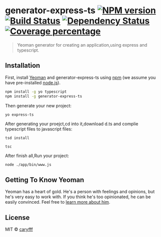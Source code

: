 # generator-express-ts [![NPM version][npm-image]][npm-url] [![Build Status][travis-image]][travis-url] [![Dependency Status][daviddm-image]][daviddm-url] [![Coverage percentage][coveralls-image]][coveralls-url]
> Yeoman generator for creating an application,using express and typescript.

## Installation

First, install [Yeoman](http://yeoman.io) and generator-express-ts using [npm](https://www.npmjs.com/) (we assume you have pre-installed [node.js](https://nodejs.org/)).

```bash
npm install -g yo typescript
npm install -g generator-express-ts
```

Then generate your new project:

```bash
yo express-ts
```

After generating your proejct,cd into it,download d.ts and complie typescript files to javascript files:
```
tsd install
```
```
tsc
```

After finish all,Run your project:
```
node ./app/bin/www.js
```

## Getting To Know Yeoman

Yeoman has a heart of gold. He&#39;s a person with feelings and opinions, but he&#39;s very easy to work with. If you think he&#39;s too opinionated, he can be easily convinced. Feel free to [learn more about him](http://yeoman.io/).

## License

MIT © [caryfff](https://github.com/CaryFFF)


[npm-image]: https://badge.fury.io/js/generator-express-ts.svg
[npm-url]: https://npmjs.org/package/generator-express-ts
[travis-image]: https://travis-ci.org/CaryFFF/generator-express-ts.svg?branch=master
[travis-url]: https://travis-ci.org/CaryFFF/generator-express-ts
[daviddm-image]: https://david-dm.org/CaryFFF/generator-express-ts.svg?theme=shields.io
[daviddm-url]: https://david-dm.org/CaryFFF/generator-express-ts
[coveralls-image]: https://coveralls.io/repos/CaryFFF/generator-express-ts/badge.svg
[coveralls-url]: https://coveralls.io/r/CaryFFF/generator-express-ts

